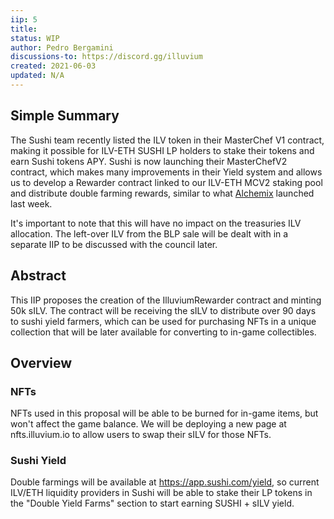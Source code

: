 ```yaml
---
iip: 5
title: 
status: WIP
author: Pedro Bergamini
discussions-to: https://discord.gg/illuvium
created: 2021-06-03
updated: N/A
---
```


## Simple Summary

The Sushi team recently listed the ILV token in their MasterChef V1 contract, making it possible for ILV-ETH SUSHI LP holders to stake their tokens and earn Sushi tokens APY. Sushi is now launching their MasterChefV2 contract, which makes many improvements in their Yield system and allows us to develop a Rewarder contract linked to our ILV-ETH MCV2 staking pool and distribute double farming rewards, similar to what [Alchemix](https://alchemixfi.medium.com/farming-with-added-benefits-5a2a10b49719) launched last week.

It's important to note that this will have no impact on the treasuries ILV allocation. The left-over ILV from the BLP sale will be dealt with in a separate IIP to be discussed with the council later.

## Abstract 

This IIP proposes the creation of the IlluviumRewarder contract and minting 50k sILV. The contract will be receiving the sILV to distribute over 90 days to sushi yield farmers, which can be used for purchasing NFTs in a unique collection that will be later available for converting to in-game collectibles.

## Overview

### NFTs

NFTs used in this proposal will be able to be burned for in-game items, but won't affect the game balance. We will be deploying a new page at nfts.illuvium.io to allow users to swap their sILV for those NFTs.

### Sushi Yield

Double farmings will be available at https://app.sushi.com/yield, so current ILV/ETH liquidity providers in Sushi will be able to stake their LP tokens in the "Double Yield Farms" section to start earning SUSHI + sILV yield.
